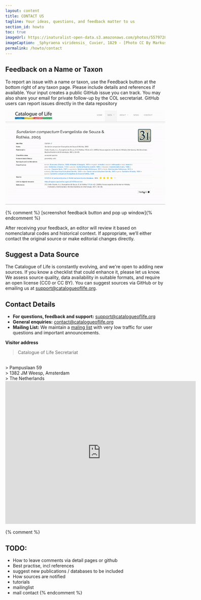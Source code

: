 ```yaml
---
layout: content
title: CONTACT US
tagline: Your ideas, questions, and feedback matter to us
section_id: howto
toc: true
imageUrl: https://inaturalist-open-data.s3.amazonaws.com/photos/557972856/large.jpg
imageCaption: _Sphyraena viridensis_ Cuvier, 1829 - [Photo CC By Markus Döring](https://www.inaturalist.org/observations/87857259)
permalink: /howto/contact
---
```


## Feedback on a Name or Taxon

To report an issue with a name or taxon, use the Feedback button at the bottom right of any taxon page. Please include details and references if available. Your input creates a public GitHub issue you can track. You may also share your email for private follow-up by the COL secretariat.
GitHub users can report issues directly in the data repository

<img src="/images/gif/Feedback.gif" alt="Feedback" loading="lazy">
 
{% comment %} [screenshot feedback button and pop up window]{% endcomment %}


After receiving your feedback, an editor will review it based on nomenclatural codes and historical context. If appropriate, we’ll either contact the original source or make editorial changes directly.


## Suggest a Data Source
The Catalogue of Life is constantly evolving, and we're open to adding new sources. If you know a checklist that could enhance it, please let us know. We assess source quality, data availability in suitable formats, and require an open license (CC0 or CC BY).
You can suggest sources via GitHub or by emailing us at [support@catalogueoflife.org](mailto:support@catalogueoflife.org).

## Contact Details

- **For questions, feedback and support:** [support@catalogueoflife.org](mailto:support@catalogueoflife.org)
- **General enquiries:** [contact@catalogueoflife.org](mailto:contact@catalogueoflife.org)
- **Mailing List:** We maintain a [maling list](https://lists.gbif.org/mailman/listinfo/col-users) with very low traffic for user questions and important announcements.

**Visitor address**

>  Catalogue of Life Secretariat
<br/>
>  Pampuslaan 59
<br/>
>  1382 JM Weesp, Amsterdam
<br/>
>  The Netherlands
<br/>



<div class="embed" id="contact-map">
  <iframe src="https://www.google.com/maps/embed?pb=!1m18!1m12!1m3!1d9756.936302881788!2d5.005945617773553!3d52.311754880888934!2m3!1f0!2f0!3f0!3m2!1i1024!2i768!4f13.1!3m3!1m2!1s0x47c60db161e340cd%3A0xd39abc567e687e8a!2sNoord%2C%20Pampuslaan%2059%2C%201382%20JM%20Weesp!5e0!3m2!1snl!2snl!4v1706105189105!5m2!1snl!2snl" width="600" height="450" style="border:0;" allowfullscreen="" loading="lazy" referrerpolicy="no-referrer-when-downgrade"></iframe>
</div>


{% comment %}
## TODO:
 - How to leave comments via detail pages or github
 - Best practise, incl references
 - suggest new publications / databases to be included
 - How sources are notified
 - tutorials
 - mailinglist
 - mail contact
{% endcomment %}


